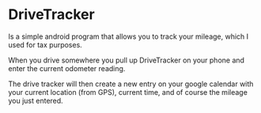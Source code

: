 DriveTracker
============
Is a simple android program that allows you to track your mileage, which I used for tax purposes.

When you drive somewhere you pull up DriveTracker on your phone and enter the current odometer reading.

The drive tracker will then create a new entry on your google calendar with your current location (from GPS),
current time, and of course the mileage you just entered.
